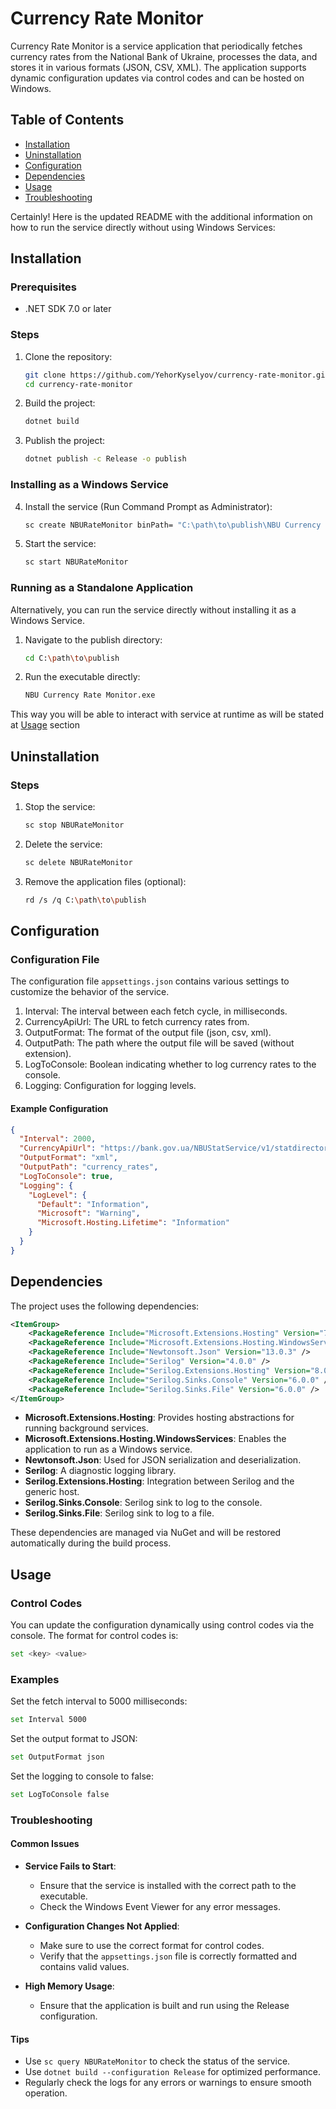 # Currency Rate Monitor

Currency Rate Monitor is a service application that periodically fetches currency rates from the National Bank of Ukraine, processes the data, and stores it in various formats (JSON, CSV, XML). The application supports dynamic configuration updates via control codes and can be hosted on Windows.

## Table of Contents
- [Installation](#installation)
- [Uninstallation](#uninstallation)
- [Configuration](#configuration)
- [Dependencies](#dependencies)
- [Usage](#usage)
- [Troubleshooting](#troubleshooting)

Certainly! Here is the updated README with the additional information on how to run the service directly without using Windows Services:

## Installation

### Prerequisites
- .NET SDK 7.0 or later

### Steps

1. Clone the repository:
    ```sh
    git clone https://github.com/YehorKyselyov/currency-rate-monitor.git
    cd currency-rate-monitor
    ```

2. Build the project:
    ```sh
    dotnet build
    ```

3. Publish the project:
    ```sh
    dotnet publish -c Release -o publish
    ```

### Installing as a Windows Service

4. Install the service (Run Command Prompt as Administrator):
    ```sh
    sc create NBURateMonitor binPath= "C:\path\to\publish\NBU Currency Rate Monitor.exe"
    ```

5. Start the service:
    ```sh
    sc start NBURateMonitor
    ```

### Running as a Standalone Application

Alternatively, you can run the service directly without installing it as a Windows Service. 

1. Navigate to the publish directory:
    ```sh
    cd C:\path\to\publish
    ```

2. Run the executable directly:
    ```sh
    NBU Currency Rate Monitor.exe
    ```

This way you will be able to interact with service at runtime as will be stated at [Usage](#usage) section

## Uninstallation

### Steps
1. Stop the service:
    ```sh
    sc stop NBURateMonitor
    ```

2. Delete the service:
    ```sh
    sc delete NBURateMonitor
    ```

3. Remove the application files (optional):
    ```sh
    rd /s /q C:\path\to\publish
    ```

## Configuration

### Configuration File
The configuration file `appsettings.json` contains various settings to customize the behavior of the service.

1. Interval: The interval between each fetch cycle, in milliseconds.
2. CurrencyApiUrl: The URL to fetch currency rates from.
3. OutputFormat: The format of the output file (json, csv, xml).
4. OutputPath: The path where the output file will be saved (without extension).
5. LogToConsole: Boolean indicating whether to log currency rates to the console.
6. Logging: Configuration for logging levels.

#### Example Configuration
```json
{
  "Interval": 2000,
  "CurrencyApiUrl": "https://bank.gov.ua/NBUStatService/v1/statdirectory/exchangenew?xml",
  "OutputFormat": "xml",
  "OutputPath": "currency_rates",
  "LogToConsole": true,
  "Logging": {
    "LogLevel": {
      "Default": "Information",
      "Microsoft": "Warning",
      "Microsoft.Hosting.Lifetime": "Information"
    }
  }
}
```

## Dependencies

The project uses the following dependencies:

```xml
<ItemGroup>
    <PackageReference Include="Microsoft.Extensions.Hosting" Version="7.0.1" />
    <PackageReference Include="Microsoft.Extensions.Hosting.WindowsServices" Version="7.0.1" />
    <PackageReference Include="Newtonsoft.Json" Version="13.0.3" />
    <PackageReference Include="Serilog" Version="4.0.0" />
    <PackageReference Include="Serilog.Extensions.Hosting" Version="8.0.0" />
    <PackageReference Include="Serilog.Sinks.Console" Version="6.0.0" />
    <PackageReference Include="Serilog.Sinks.File" Version="6.0.0" />
</ItemGroup>
```

- **Microsoft.Extensions.Hosting**: Provides hosting abstractions for running background services.
- **Microsoft.Extensions.Hosting.WindowsServices**: Enables the application to run as a Windows service.
- **Newtonsoft.Json**: Used for JSON serialization and deserialization.
- **Serilog**: A diagnostic logging library.
- **Serilog.Extensions.Hosting**: Integration between Serilog and the generic host.
- **Serilog.Sinks.Console**: Serilog sink to log to the console.
- **Serilog.Sinks.File**: Serilog sink to log to a file.

These dependencies are managed via NuGet and will be restored automatically during the build process.

## Usage

### Control Codes
You can update the configuration dynamically using control codes via the console. The format for control codes is:
```sh
set <key> <value>
```
### Examples
Set the fetch interval to 5000 milliseconds:
```sh
set Interval 5000
```
Set the output format to JSON:
```sh
set OutputFormat json
```
Set the logging to console to false:
```sh
set LogToConsole false
```
### Troubleshooting

#### Common Issues

- **Service Fails to Start**:
  - Ensure that the service is installed with the correct path to the executable.
  - Check the Windows Event Viewer for any error messages.

- **Configuration Changes Not Applied**:
  - Make sure to use the correct format for control codes.
  - Verify that the `appsettings.json` file is correctly formatted and contains valid values.

- **High Memory Usage**:
  - Ensure that the application is built and run using the Release configuration.

#### Tips

- Use `sc query NBURateMonitor` to check the status of the service.
- Use `dotnet build --configuration Release` for optimized performance.
- Regularly check the logs for any errors or warnings to ensure smooth operation.
